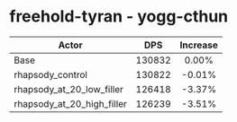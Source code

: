 # freehold-tyran - yogg-cthun
| Actor | DPS | Increase |
|---|:---:|:---:|
|Base|130832|0.00%|
|rhapsody_control|130822|-0.01%|
|rhapsody_at_20_low_filler|126418|-3.37%|
|rhapsody_at_20_high_filler|126239|-3.51%|

